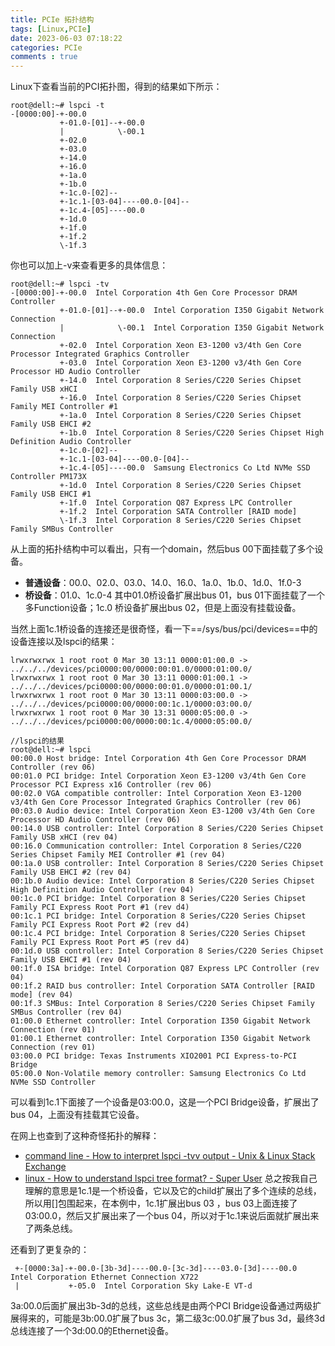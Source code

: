 ```yaml
---
title: PCIe 拓扑结构
tags: [Linux,PCIe]
date: 2023-06-03 07:18:22
categories: PCIe
comments : true
---
```

Linux下查看当前的PCI拓扑图，得到的结果如下所示： 
```
root@dell:~# lspci -t
-[0000:00]-+-00.0
           +-01.0-[01]--+-00.0
           |            \-00.1
           +-02.0
           +-03.0
           +-14.0
           +-16.0
           +-1a.0
           +-1b.0
           +-1c.0-[02]--
           +-1c.1-[03-04]----00.0-[04]--
           +-1c.4-[05]----00.0
           +-1d.0
           +-1f.0
           +-1f.2
           \-1f.3
```
<!-- more -->
你也可以加上-v来查看更多的具体信息：
```
root@dell:~# lspci -tv
-[0000:00]-+-00.0  Intel Corporation 4th Gen Core Processor DRAM Controller
           +-01.0-[01]--+-00.0  Intel Corporation I350 Gigabit Network Connection
           |            \-00.1  Intel Corporation I350 Gigabit Network Connection
           +-02.0  Intel Corporation Xeon E3-1200 v3/4th Gen Core Processor Integrated Graphics Controller
           +-03.0  Intel Corporation Xeon E3-1200 v3/4th Gen Core Processor HD Audio Controller
           +-14.0  Intel Corporation 8 Series/C220 Series Chipset Family USB xHCI
           +-16.0  Intel Corporation 8 Series/C220 Series Chipset Family MEI Controller #1
           +-1a.0  Intel Corporation 8 Series/C220 Series Chipset Family USB EHCI #2
           +-1b.0  Intel Corporation 8 Series/C220 Series Chipset High Definition Audio Controller
           +-1c.0-[02]--
           +-1c.1-[03-04]----00.0-[04]--
           +-1c.4-[05]----00.0  Samsung Electronics Co Ltd NVMe SSD Controller PM173X
           +-1d.0  Intel Corporation 8 Series/C220 Series Chipset Family USB EHCI #1
           +-1f.0  Intel Corporation Q87 Express LPC Controller
           +-1f.2  Intel Corporation SATA Controller [RAID mode]
           \-1f.3  Intel Corporation 8 Series/C220 Series Chipset Family SMBus Controller
```
从上面的拓扑结构中可以看出，只有一个domain，然后bus 00下面挂载了多个设备。
- **普通设备**：00.0、02.0、03.0、14.0、16.0、1a.0、1b.0、1d.0、1f.0-3 
- **桥设备**：01.0、1c.0-4
其中01.0桥设备扩展出bus 01，bus 01下面挂载了一个多Function设备；1c.0 桥设备扩展出bus 02，但是上面没有挂载设备。

当然上面1c.1桥设备的连接还是很奇怪，看一下==/sys/bus/pci/devices==中的设备连接以及lspci的结果：
```
lrwxrwxrwx 1 root root 0 Mar 30 13:11 0000:01:00.0 -> ../../../devices/pci0000:00/0000:00:01.0/0000:01:00.0/
lrwxrwxrwx 1 root root 0 Mar 30 13:11 0000:01:00.1 -> ../../../devices/pci0000:00/0000:00:01.0/0000:01:00.1/
lrwxrwxrwx 1 root root 0 Mar 30 13:11 0000:03:00.0 -> ../../../devices/pci0000:00/0000:00:1c.1/0000:03:00.0/
lrwxrwxrwx 1 root root 0 Mar 30 13:31 0000:05:00.0 -> ../../../devices/pci0000:00/0000:00:1c.4/0000:05:00.0/

//lspci的结果
root@dell:~# lspci
00:00.0 Host bridge: Intel Corporation 4th Gen Core Processor DRAM Controller (rev 06)
00:01.0 PCI bridge: Intel Corporation Xeon E3-1200 v3/4th Gen Core Processor PCI Express x16 Controller (rev 06)
00:02.0 VGA compatible controller: Intel Corporation Xeon E3-1200 v3/4th Gen Core Processor Integrated Graphics Controller (rev 06)
00:03.0 Audio device: Intel Corporation Xeon E3-1200 v3/4th Gen Core Processor HD Audio Controller (rev 06)
00:14.0 USB controller: Intel Corporation 8 Series/C220 Series Chipset Family USB xHCI (rev 04)
00:16.0 Communication controller: Intel Corporation 8 Series/C220 Series Chipset Family MEI Controller #1 (rev 04)
00:1a.0 USB controller: Intel Corporation 8 Series/C220 Series Chipset Family USB EHCI #2 (rev 04)
00:1b.0 Audio device: Intel Corporation 8 Series/C220 Series Chipset High Definition Audio Controller (rev 04)
00:1c.0 PCI bridge: Intel Corporation 8 Series/C220 Series Chipset Family PCI Express Root Port #1 (rev d4)
00:1c.1 PCI bridge: Intel Corporation 8 Series/C220 Series Chipset Family PCI Express Root Port #2 (rev d4)
00:1c.4 PCI bridge: Intel Corporation 8 Series/C220 Series Chipset Family PCI Express Root Port #5 (rev d4)
00:1d.0 USB controller: Intel Corporation 8 Series/C220 Series Chipset Family USB EHCI #1 (rev 04)
00:1f.0 ISA bridge: Intel Corporation Q87 Express LPC Controller (rev 04)
00:1f.2 RAID bus controller: Intel Corporation SATA Controller [RAID mode] (rev 04)
00:1f.3 SMBus: Intel Corporation 8 Series/C220 Series Chipset Family SMBus Controller (rev 04)
01:00.0 Ethernet controller: Intel Corporation I350 Gigabit Network Connection (rev 01)
01:00.1 Ethernet controller: Intel Corporation I350 Gigabit Network Connection (rev 01)
03:00.0 PCI bridge: Texas Instruments XIO2001 PCI Express-to-PCI Bridge
05:00.0 Non-Volatile memory controller: Samsung Electronics Co Ltd NVMe SSD Controller 
```
可以看到1c.1下面接了一个设备是03:00.0，这是一个PCI Bridge设备，扩展出了bus 04，上面没有挂载其它设备。

在网上也查到了这种奇怪拓扑的解释：
- [command line - How to interpret lspci -tvv output - Unix & Linux Stack Exchange](https://unix.stackexchange.com/questions/505605/how-to-interpret-lspci-tvv-output)
- [linux - How to understand lspci tree format? - Super User](https://superuser.com/questions/1375202/how-to-understand-lspci-tree-format)
总之按我自己理解的意思是1c.1是一个桥设备，它以及它的child扩展出了多个连续的总线，所以用[]包围起来，在本例中，1c.1扩展出bus 03 ，bus 03上面连接了03:00.0，然后又扩展出来了一个bus 04，所以对于1c.1来说后面就扩展出来了两条总线。

还看到了更复杂的：
```
 +-[0000:3a]-+-00.0-[3b-3d]----00.0-[3c-3d]----03.0-[3d]----00.0  Intel Corporation Ethernet Connection X722
 |           +-05.0  Intel Corporation Sky Lake-E VT-d
```
3a:00.0后面扩展出3b-3d的总线，这些总线是由两个PCI Bridge设备通过两级扩展得来的，可能是3b:00.0扩展了bus 3c，第二级3c:00.0扩展了bus 3d，最终3d总线连接了一个3d:00.0的Ethernet设备。